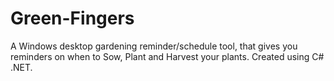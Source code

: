 # Green-Fingers
A Windows desktop gardening reminder/schedule tool, that gives you reminders on when to Sow, Plant and Harvest your plants. Created using C# .NET.
